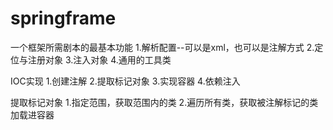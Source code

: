 # springframe
一个框架所需剧本的最基本功能
1.解析配置--可以是xml，也可以是注解方式
2.定位与注册对象
3.注入对象
4.通用的工具类

IOC实现
1.创建注解
2.提取标记对象
3.实现容器
4.依赖注入

提取标记对象
1.指定范围，获取范围内的类
2.遍历所有类，获取被注解标记的类加载进容器
